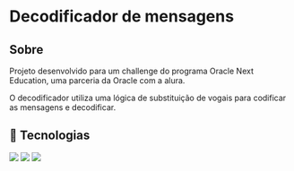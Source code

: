 <h1>Decodificador de mensagens</h1>

<h2>Sobre</h2>
<p>Projeto desenvolvido para um challenge do programa Oracle Next Education, uma parceria da Oracle com a alura.</p>
<p>O decodificador utiliza uma lógica de substituição de vogais para codificar as mensagens e decodificar.</p>

## 🚀 Tecnologias
<div>
  <img src="https://img.shields.io/badge/HTML-239120?style=for-the-badge&logo=html5&logoColor=white">
  <img src="https://img.shields.io/badge/CSS-239120?&style=for-the-badge&logo=css3&logoColor=white">
  <img src="https://img.shields.io/badge/JavaScript-F7DF1E?style=for-the-badge&logo=javascript&logoColor=black">
</div>
